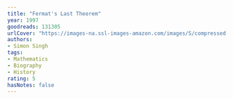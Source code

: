 ```yaml
---
title: "Fermat's Last Theorem"
year: 1997
goodreads: 131305
urlCover: "https://images-na.ssl-images-amazon.com/images/S/compressed.photo.goodreads.com/books/1348763708i/131305.jpg"
authors:
- Simon Singh
tags:
- Mathematics
- Biography
- History
rating: 5
hasNotes: false
---
```

